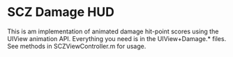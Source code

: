 SCZ Damage HUD
==========================

This is am implementation of animated damage hit-point scores using the UIView animation API. Everything you need is in the UIView+Damage.* files. See methods in SCZViewController.m for usage.
